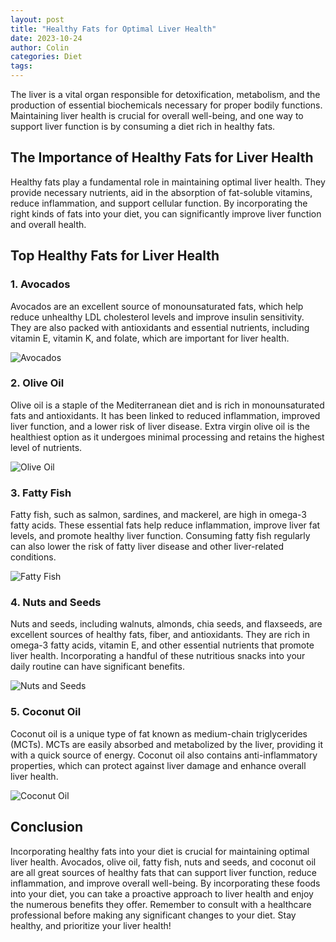 ```yaml
---
layout: post
title: "Healthy Fats for Optimal Liver Health"
date: 2023-10-24
author: Colin
categories: Diet
tags: 
---
```


The liver is a vital organ responsible for detoxification, metabolism, and the production of essential biochemicals necessary for proper bodily functions. Maintaining liver health is crucial for overall well-being, and one way to support liver function is by consuming a diet rich in healthy fats.

## The Importance of Healthy Fats for Liver Health

Healthy fats play a fundamental role in maintaining optimal liver health. They provide necessary nutrients, aid in the absorption of fat-soluble vitamins, reduce inflammation, and support cellular function. By incorporating the right kinds of fats into your diet, you can significantly improve liver function and overall health.

## Top Healthy Fats for Liver Health

### 1. Avocados

Avocados are an excellent source of monounsaturated fats, which help reduce unhealthy LDL cholesterol levels and improve insulin sensitivity. They are also packed with antioxidants and essential nutrients, including vitamin E, vitamin K, and folate, which are important for liver health.

![Avocados](https://source.unsplash.com/1600x900/?avocado)

### 2. Olive Oil

Olive oil is a staple of the Mediterranean diet and is rich in monounsaturated fats and antioxidants. It has been linked to reduced inflammation, improved liver function, and a lower risk of liver disease. Extra virgin olive oil is the healthiest option as it undergoes minimal processing and retains the highest level of nutrients.

![Olive Oil](https://source.unsplash.com/1600x900/?olive-oil)

### 3. Fatty Fish

Fatty fish, such as salmon, sardines, and mackerel, are high in omega-3 fatty acids. These essential fats help reduce inflammation, improve liver fat levels, and promote healthy liver function. Consuming fatty fish regularly can also lower the risk of fatty liver disease and other liver-related conditions.

![Fatty Fish](https://source.unsplash.com/1600x900/?fish)

### 4. Nuts and Seeds

Nuts and seeds, including walnuts, almonds, chia seeds, and flaxseeds, are excellent sources of healthy fats, fiber, and antioxidants. They are rich in omega-3 fatty acids, vitamin E, and other essential nutrients that promote liver health. Incorporating a handful of these nutritious snacks into your daily routine can have significant benefits.

![Nuts and Seeds](https://source.unsplash.com/1600x900/?nuts-seeds)

### 5. Coconut Oil

Coconut oil is a unique type of fat known as medium-chain triglycerides (MCTs). MCTs are easily absorbed and metabolized by the liver, providing it with a quick source of energy. Coconut oil also contains anti-inflammatory properties, which can protect against liver damage and enhance overall liver health.

![Coconut Oil](https://source.unsplash.com/1600x900/?coconut-oil)

## Conclusion

Incorporating healthy fats into your diet is crucial for maintaining optimal liver health. Avocados, olive oil, fatty fish, nuts and seeds, and coconut oil are all great sources of healthy fats that can support liver function, reduce inflammation, and improve overall well-being. By incorporating these foods into your diet, you can take a proactive approach to liver health and enjoy the numerous benefits they offer. Remember to consult with a healthcare professional before making any significant changes to your diet. Stay healthy, and prioritize your liver health!